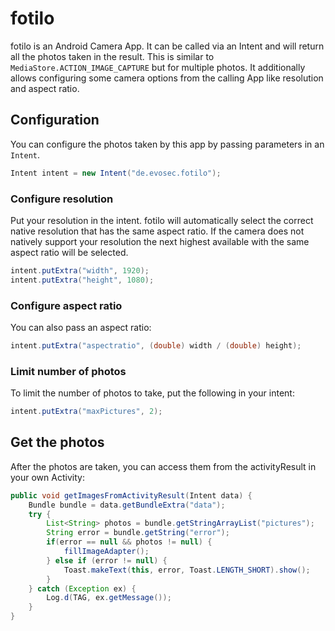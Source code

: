 # fotilo

fotilo is an Android Camera App. It can be called via an Intent and will return all the photos taken in the result. This is similar to `MediaStore.ACTION_IMAGE_CAPTURE` but for multiple photos. It additionally allows configuring some camera options from the calling App like resolution and aspect ratio.

## Configuration

You can configure the photos taken by this app by passing parameters in an `Intent`.

```java
Intent intent = new Intent("de.evosec.fotilo");
```

### Configure resolution

Put your resolution in the intent. fotilo will automatically select the correct native resolution that has the same aspect ratio. If the camera does not natively support your resolution the next highest available with the same aspect ratio will be selected.

```java
intent.putExtra("width", 1920);
intent.putExtra("height", 1080);
```

### Configure aspect ratio

You can also pass an aspect ratio:

```java
intent.putExtra("aspectratio", (double) width / (double) height);
```

### Limit number of photos

To limit the number of photos to take, put the following in your intent:

```java
intent.putExtra("maxPictures", 2);
```

## Get the photos

After the photos are taken, you can access them from the activityResult in your own Activity:

```java
public void getImagesFromActivityResult(Intent data) {
    Bundle bundle = data.getBundleExtra("data");
    try {
        List<String> photos = bundle.getStringArrayList("pictures");
        String error = bundle.getString("error");
        if(error == null && photos != null) {
            fillImageAdapter();
        } else if (error != null) {
            Toast.makeText(this, error, Toast.LENGTH_SHORT).show();
        }
    } catch (Exception ex) {
        Log.d(TAG, ex.getMessage());
    }
}
```

